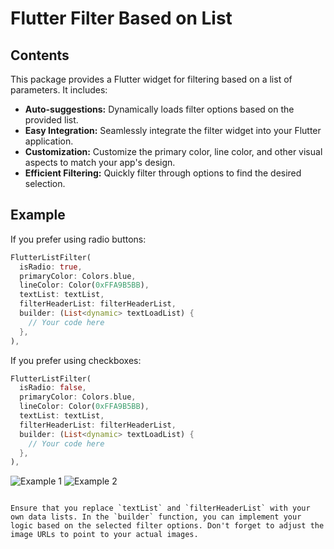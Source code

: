 
# Flutter Filter Based on List

## Contents

This package provides a Flutter widget for filtering based on a list of parameters. It includes:

- **Auto-suggestions:** Dynamically loads filter options based on the provided list.
- **Easy Integration:** Seamlessly integrate the filter widget into your Flutter application.
- **Customization:** Customize the primary color, line color, and other visual aspects to match your app's design.
- **Efficient Filtering:** Quickly filter through options to find the desired selection.

## Example

If you prefer using radio buttons:

```dart
FlutterListFilter(
  isRadio: true,
  primaryColor: Colors.blue,
  lineColor: Color(0xFFA9B5BB),
  textList: textList,
  filterHeaderList: filterHeaderList,
  builder: (List<dynamic> textLoadList) {
    // Your code here
  },
),
```

If you prefer using checkboxes:

```dart
FlutterListFilter(
  isRadio: false,
  primaryColor: Colors.blue,
  lineColor: Color(0xFFA9B5BB),
  textList: textList,
  filterHeaderList: filterHeaderList,
  builder: (List<dynamic> textLoadList) {
    // Your code here
  },
),
```

![Example 1](https://github.com/postboxat18/flutter_listfilter/assets/77087523/3691893e-dce8-4e22-bf05-ebeec7154729)
![Example 2](https://github.com/postboxat18/flutter_listfilter/assets/77087523/97fdd634-1aac-416e-8bdd-a270717924be)
```

Ensure that you replace `textList` and `filterHeaderList` with your own data lists. In the `builder` function, you can implement your logic based on the selected filter options. Don't forget to adjust the image URLs to point to your actual images.
